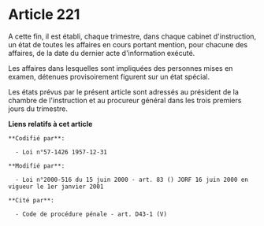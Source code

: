 # Article 221

A cette fin, il est établi, chaque trimestre, dans chaque cabinet d'instruction, un état de toutes les affaires en cours
portant mention, pour chacune des affaires, de la date du dernier acte d'information exécuté.

Les affaires dans lesquelles sont impliquées des personnes mises en examen, détenues provisoirement figurent sur un état
spécial.

Les états prévus par le présent article sont adressés au président de la chambre de l'instruction et au procureur général
dans les trois premiers jours du trimestre.

**Liens relatifs à cet article**

	**Codifié par**:

	  - Loi n°57-1426 1957-12-31

	**Modifié par**:

	  - Loi n°2000-516 du 15 juin 2000 - art. 83 () JORF 16 juin 2000 en vigueur le 1er janvier 2001

	**Cité par**:

	  - Code de procédure pénale - art. D43-1 (V)
